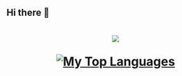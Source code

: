 ## Hi there 👋
<h1 align="center">
  <a href="https://git.io/typing-svg">
    <img src="https://readme-typing-svg.herokuapp.com/?lines=I+am+CODERTG2;Nice+to+meet+you+%F0%9F%91%8B&center=true&size=30">
  </a>

[![My Top Languages](https://github-readme-stats.vercel.app/api/top-langs/?username=samarmohan&layout=compact&exclude_repo=backend-frameworks,frontend-frameworks)](https://github.com/anuraghazra/github-readme-stats)
